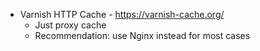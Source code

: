 * Varnish HTTP Cache - https://varnish-cache.org/
    * Just proxy cache
    * Recommendation: use Nginx instead for most cases